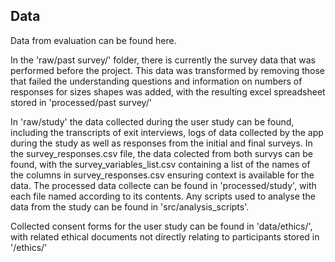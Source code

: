 ## Data
Data from evaluation can be found here.

In the 'raw/past survey/' folder, there is currently the survey data that was performed before the project. This data was
transformed by removing those that failed the understanding questions and information on numbers of responses for sizes
shapes was added, with the resulting excel spreadsheet stored in 'processed/past survey/'

In 'raw/study' the data collected during the user study can be found, including the transcripts of exit interviews, logs
of data collected by the app during the study as well as responses from the initial and final surveys. In the survey_responses.csv file, 
the data colected from both survys can be found, with the survey_variables_list.csv containing a list of the names of the columns in survey_responses.csv
ensuring context is available for the data. The processed data collecte can be found in 'processed/study', with each file
 named according to its contents. Any scripts used to analyse the data from the study can be found in 'src/analysis_scripts'.
 
Collected consent forms for the user study can be found in 'data/ethics/', with related ethical documents not directly relating to participants
stored in '/ethics/'

